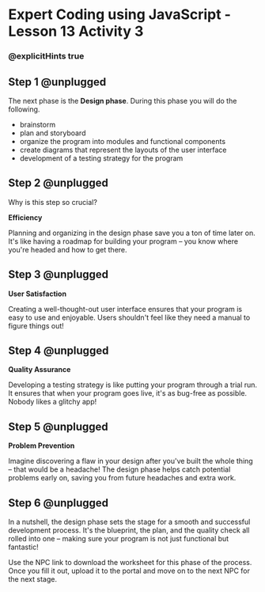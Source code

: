 # Expert Coding using JavaScript - Lesson 13 Activity 3
### @explicitHints true

## Step 1 @unplugged

The next phase is the **Design phase**. During this phase you will do the following. 
 - brainstorm
 - plan and storyboard
 - organize the program into modules and functional components
 - create diagrams that represent the layouts of the user interface
 - development of a testing strategy for the program
  
## Step 2 @unplugged
Why is this step so crucial?

**Efficiency**

Planning and organizing in the design phase save you a ton of time later on. It's like having a roadmap for building your program – you know where you're headed and how to get there.

## Step 3 @unplugged

**User Satisfaction**

Creating a well-thought-out user interface ensures that your program is easy to use and enjoyable. Users shouldn't feel like they need a manual to figure things out!

## Step 4 @unplugged

**Quality Assurance**

Developing a testing strategy is like putting your program through a trial run. It ensures that when your program goes live, it's as bug-free as possible. Nobody likes a glitchy app!

## Step 5 @unplugged

**Problem Prevention**

Imagine discovering a flaw in your design after you've built the whole thing – that would be a headache! The design phase helps catch potential problems early on, saving you from future headaches and extra work.

## Step 6 @unplugged

In a nutshell, the design phase sets the stage for a smooth and successful development process. It's the blueprint, the plan, and the quality check all rolled into one – making sure your program is not just functional but fantastic!


Use the NPC link to download the worksheet for this phase of the process.  Once you fill it out, upload it to the portal and move on to the next NPC for the next stage. 
